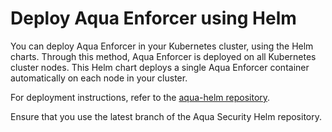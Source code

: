 # Deploy Aqua Enforcer using Helm

You can deploy Aqua Enforcer in your Kubernetes cluster, using the Helm charts. Through this method, Aqua Enforcer is deployed on all Kubernetes cluster nodes. This Helm chart deploys a single Aqua Enforcer container automatically on each node in your cluster. 

For deployment instructions, refer to the [aqua-helm repository](https://github.com/aquasecurity/aqua-helm/tree/2022.4/enforcer#installing-the-chart).

Ensure that you use the latest branch of the Aqua Security Helm repository.